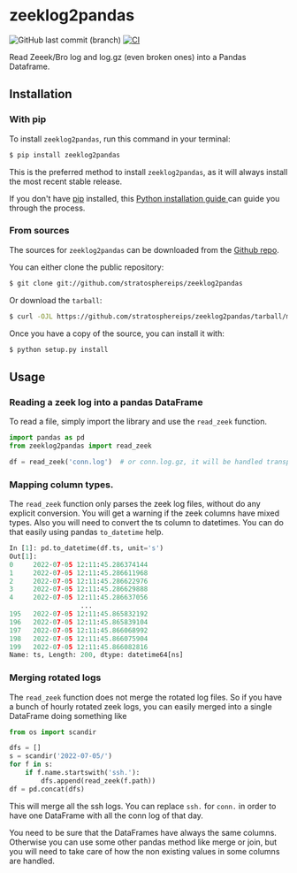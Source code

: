 # zeeklog2pandas  
![GitHub last commit (branch)](https://img.shields.io/github/last-commit/stratosphereips/zeeklog2pandas/main)
[![CI](https://github.com/stratosphereips/zeeklog2pandas/actions/workflows/publish-to-test.yml/badge.svg)](https://github.com/stratosphereips/zeeklog2pandas/actions/workflows/docker-image.yml)

Read Zeeek/Bro log and log.gz (even broken ones) into a Pandas Dataframe.  

## Installation
### With pip
To install `zeeklog2pandas`, run this command in your terminal:  
  
```bash
$ pip install zeeklog2pandas 
```

This is the preferred method to install `zeeklog2pandas`, as it will always install the most recent stable release.  
  
If you don't have [pip](https://pip.pypa.io) installed, this [Python installation guide ](http://docs.python-guide.org/en/latest/starting/installation/)can guide you through the process.  

### From sources
The sources for `zeeklog2pandas` can be downloaded from the [Github repo](https://github.com/stratosphereips/zeeklog2pandas).  

You can either clone the public repository:  
```bash
$ git clone git://github.com/stratosphereips/zeeklog2pandas
```
Or download the `tarball`:  
  
```bash
$ curl -OJL https://github.com/stratosphereips/zeeklog2pandas/tarball/main
```  
  
Once you have a copy of the source, you can install it with:  
  
```bash
$ python setup.py install
```

## Usage
### Reading a zeek log into a pandas DataFrame
To read a file, simply import the library and use the `read_zeek` function. 
```python
import pandas as pd
from zeeklog2pandas import read_zeek

df = read_zeek('conn.log')  # or conn.log.gz, it will be handled transparently
```

### Mapping column types.
The `read_zeek` function only parses the zeek log files, without do any explicit conversion. You will get a warning if the zeek columns have mixed types. Also you will need to convert the ts column to datetimes. You can do that easily using pandas `to_datetime` help.

```python
In [1]: pd.to_datetime(df.ts, unit='s')  
Out[1]:    
0     2022-07-05 12:11:45.286374144  
1     2022-07-05 12:11:45.286611968  
2     2022-07-05 12:11:45.286622976  
3     2022-07-05 12:11:45.286629888  
4     2022-07-05 12:11:45.286637056  
                  ...                
195   2022-07-05 12:11:45.865832192  
196   2022-07-05 12:11:45.865839104  
197   2022-07-05 12:11:45.866068992  
198   2022-07-05 12:11:45.866075904  
199   2022-07-05 12:11:45.866082816  
Name: ts, Length: 200, dtype: datetime64[ns]
```

### Merging rotated logs
The `read_zeek` function does not merge the rotated log files. So if you have a bunch of hourly rotated zeek logs, you can easily merged into a single DataFrame doing something like

```python
from os import scandir

dfs = []
s = scandir('2022-07-05/')
for f in s:
	if f.name.startswith('ssh.'):
		dfs.append(read_zeek(f.path))
df = pd.concat(dfs)
```

This will merge all the ssh logs. You can replace `ssh.` for `conn.` in order to have one DataFrame with all the conn log of that day.

You need to be sure that the DataFrames have always the same columns. Otherwise you can use some other pandas method like merge or join, but you will need to take care of how the non existing values in some columns are handled.

